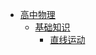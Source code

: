 * [高中物理](/HighSchoolPhysics/README.md)
    - [基础知识](/HighSchoolPhysics/Basic/README.md)
      - [直线运动](/HighSchoolPhysics/Basic/README.md)
